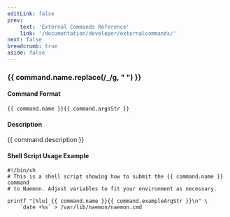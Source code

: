 ```yaml
---
editLink: false
prev:
    text: 'External Commands Reference'
    link: '/documentation/developer/externalcommands/'
next: false
breadcrumb: true
aside: false
---
```


<script setup>
const command = {"args":[{"name":"service","type":"service"},{"name":"check_command","type":"str"}],"name":"CHANGE_SVC_CHECK_COMMAND","description":"Changes the check command for a particular service to be that specified by the 'check_command' option. The 'check_command' option specifies the short name of the command that should be used as the new service check command. The command must have been configured in Naemon before it was last (re)started.","classes":["service"],"argsStr":";service;check_command","exampleArgStr":";service1;check_ping"};
</script>

<h3>{{ command.name.replace(/_/g, " ") }}</h3>

#### Command Format

`{{ command.name }}{{ command.argsStr }}`

#### Description

{{ command.description }}

#### Shell Script Usage Example

```sh-vue
#!/bin/sh
# This is a shell script showing how to submit the {{ command.name }} command
# to Naemon. Adjust variables to fit your environment as necessary.

printf "[%lu] {{ command.name }}{{ command.exampleArgStr }}\n" \
    `date +%s` > /var/lib/naemon/naemon.cmd
```
